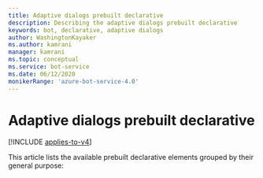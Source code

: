 ```yaml
---
title: Adaptive dialogs prebuilt declarative
description: Describing the adaptive dialogs prebuilt declarative
keywords: bot, declarative, adaptive dialogs
author: WashingtonKayaker
ms.author: kamrani
manager: kamrani
ms.topic: conceptual
ms.service: bot-service
ms.date: 06/12/2020
monikerRange: 'azure-bot-service-4.0'
---
```


# Adaptive dialogs prebuilt declarative

[!INCLUDE [applies-to-v4](../includes/applies-to.md)]

This article lists the available prebuilt declarative elements grouped by their general purpose:
